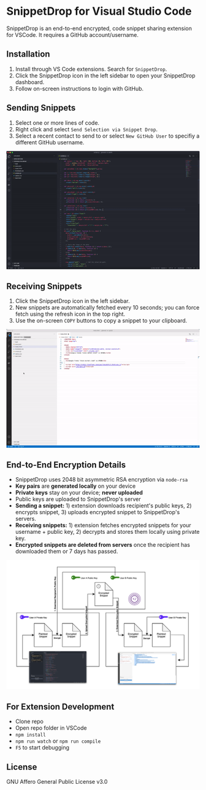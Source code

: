 # SnippetDrop for Visual Studio Code

SnippetDrop is an end-to-end encrypted, code snippet sharing extension for VSCode. It requires a GitHub account/username.

## Installation

1. Install through VS Code extensions. Search for `SnippetDrop`.
2. Click the SnippetDrop icon in the left sidebar to open your SnippetDrop dashboard.
3. Follow on-screen instructions to login with GitHub.

## Sending Snippets

1. Select one or more lines of code.
2. Right click and select `Send Selection via Snippet Drop`.
3. Select a recent contact to send to or select `New GitHub User` to specifiy a different GitHub username.

![Sending Snippets Preview](misc/send-preview.gif)

## Receiving Snippets

1. Click the SnippetDrop icon in the left sidebar.
2. New snippets are automatically fetched every 10 seconds; you can force fetch using the refresh icon in the top right.
2. Use the on-screen `COPY` buttons to copy a snippet to your clipboard.

![Receiving Snippets Preview](misc/receive-preview.gif)

## End-to-End Encryption Details

- SnippetDrop uses 2048 bit asymmetric RSA encryption via `node-rsa`
- **Key pairs** are **generated locally** on your device
- **Private keys** stay on your device; **never uploaded**
- Public keys are uploaded to SnippetDrop's server
- **Sending a snippet:** 1) extension downloads recipient's public keys, 2) encrypts snippet, 3) uploads encrypted snippet to SnippetDrop's servers.
- **Receiving snippets:** 1) extension fetches encrypted snippets for your username + public key, 2) decrypts and stores them locally using private key.
- **Encrypted snippets are deleted from servers** once the recipient has downloaded them or 7 days has passed.

![SnippetDrop Encryption Workflow](misc/architecture.png)

## For Extension Development

- Clone repo
- Open repo folder in VSCode
- `npm install`
- `npm run watch` or `npm run compile`
- `F5` to start debugging

## License

GNU Affero General Public License v3.0
